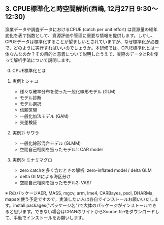 
## 3. CPUE標準化と時空間解析(西嶋, 12月27日 9:30～12:30)

漁業データや調査データにおけるCPUE (catch per unit effort) は資源量の経年変化を表す指数として、資源評価や管理に重要な情報を提供します。しかし、CPUEデータは標準化することが望ましいとされていますが、なぜ標準化が必要で、どのように実行すればいいのでしょうか。本研修では、CPUE標準化とは一体なんなのか？その目的と意義について説明したうえで、実際のデータとRを使って解析手法について説明します。


0. CPUE標準化とは


1. 実例1: シャコ
   - 様々な確率分布を使った一般化線形モデル (GLM)
   - モデル診断
   - モデル選択
   - 信頼区間
   - 一般化加法モデル (GAM)
   - 交差検証


2. 実例2: サワラ
   - 一般化線形混合モデル (GLMM)
   - 空間自己相関を扱ったモデル1: CAR model


3. 実例3: ミナミマグロ
   - zero catchを多く含むときの解析: zero-inflated model / delta GLM
   - delta GLMによる海区分け
   - 空間自己相関を扱ったモデル2: VAST


※ RのパッケージAER, MASS, mgcv, arm, lme4, CARBayes, pscl, DHARMa, mapsを使う予定ですので，実演したい人は各自でインストールお願いいたします。install.packages("パッケージ名")で大体のパッケージがインストールできると思います。できない場合はCRANのサイトからSource fileをダウンロードして、手動でインストールをお願いします。
